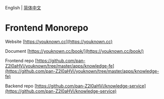 English | [简体中文](./README.CN.md)

# Frontend Monorepo

Website [https://youknown.cc](https://youknown.cc)

Document [https://youknown.cc/book/](https://youknown.cc/book/)

Frontend repo [https://github.com/pan-Z2l0aHVi/youknown/tree/master/apps/knowledge-fe](https://github.com/pan-Z2l0aHVi/youknown/tree/master/apps/knowledge-fe)

Backend repo [https://github.com/pan-Z2l0aHVi/knowledge-service](https://github.com/pan-Z2l0aHVi/knowledge-service)